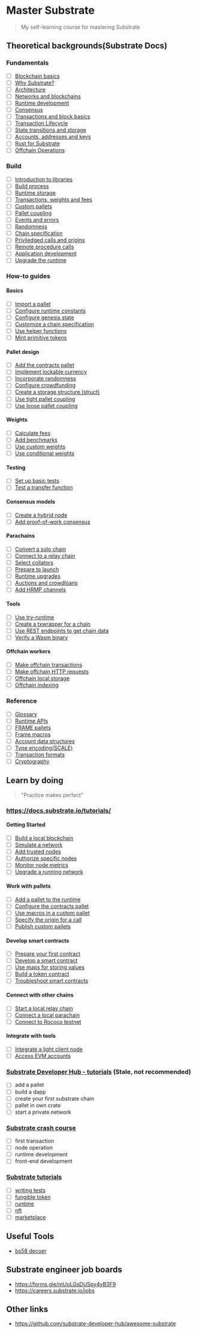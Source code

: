 # Master Substrate
> My self-learning course for mastering Substrate

## Theoretical backgrounds(Substrate Docs)
### Fundamentals
- [ ] [Blockchain basics](https://docs.substrate.io/main-docs/fundamentals/blockchain-basics/)
- [ ] [Why Substrate?](https://docs.substrate.io/main-docs/fundamentals/why-substrate/)
- [ ] [Architecture](https://docs.substrate.io/main-docs/fundamentals/architecture/)
- [ ] [Networks and blockchains](https://docs.substrate.io/main-docs/fundamentals/node-and-network-types/)
- [ ] [Runtime development](https://docs.substrate.io/main-docs/fundamentals/runtime-intro)
- [ ] [Consensus](https://docs.substrate.io/main-docs/fundamentals/consensus/)
- [ ] [Transactions and block basics](https://docs.substrate.io/main-docs/fundamentals/transaction-types/)
- [ ] [Transaction Lifecycle](https://docs.substrate.io/main-docs/fundamentals/transaction-lifecycle/)
- [ ] [State transitions and storage](https://docs.substrate.io/main-docs/fundamentals/state-transitions-and-storage/)
- [ ] [Accounts, addresses and keys](https://docs.substrate.io/main-docs/fundamentals/accounts-addresses-keys/)
- [ ] [Rust for Substrate](https://docs.substrate.io/main-docs/fundamentals/rust-basics/)
- [ ] [Offchain Operations](https://docs.substrate.io/main-docs/fundamentals/offchain-operations/)
### Build
- [ ] [Introduction to libraries](https://docs.substrate.io/main-docs/build/libraries/)
- [ ] [Build process](https://docs.substrate.io/main-docs/build/build-process/)
- [ ] [Runtime storage](https://docs.substrate.io/main-docs/build/runtime-storage/)
- [ ] [Transactions, weights and fees](https://docs.substrate.io/main-docs/build/tx-weights-fees/)
- [ ] [Custom pallets](https://docs.substrate.io/main-docs/build/custom-pallets/)
- [ ] [Pallet coupling](https://docs.substrate.io/main-docs/build/pallet-coupling/)
- [ ] [Events and errors](https://docs.substrate.io/main-docs/build/events-errors/)
- [ ] [Randomness](https://docs.substrate.io/main-docs/build/randomness/)
- [ ] [Chain specification](https://docs.substrate.io/main-docs/build/chain-spec/)
- [ ] [Priviledged calls and origins](https://docs.substrate.io/main-docs/build/origins/)
- [ ] [Remote procedure calls](https://docs.substrate.io/main-docs/build/custom-rpc/)
- [ ] [Application development](https://docs.substrate.io/main-docs/build/application-dev/)
- [ ] [Upgrade the runtime](https://docs.substrate.io/main-docs/build/upgrade/)
### How-to guides
#### Basics
- [ ] [Import a pallet](/reference/how-to-guides/basics/import-a-pallet/)
- [ ] [Configure runtime constants](/reference/how-to-guides/basics/configure-runtime-constants/)
- [ ] [Configure genesis state](/reference/how-to-guides/basics/configure-genesis-state)
- [ ] [Customize a chain specification](/reference/how-to-guides/basics/customize-a-chain-specification)
- [ ] [Use helper functions](/reference/how-to-guides/basics/use-helper-functions)
- [ ] [Mint primitive tokens](/reference/how-to-guides/basics/mint-basic-tokens/)
#### Pallet design
- [ ] [Add the contracts pallet](/reference/how-to-guides/pallet-design/add-contracts-pallet/)
- [ ] [Implement lockable currency](/reference/how-to-guides/pallet-design/implement-lockable-currency/)
- [ ] [Incorporate randomness](/reference/how-to-guides/pallet-design/incorporate-randomness/)
- [ ] [Configure crowdfunding](/reference/how-to-guides/pallet-design/configure-crowdfunding/)
- [ ] [Create a storage structure (struct)](/reference/how-to-guides/pallet-design/create-a-storage-structure/)
- [ ] [Use tight pallet coupling](/reference/how-to-guides/pallet-design/use-tight-coupling/)
- [ ] [Use loose pallet coupling](/reference/how-to-guides/pallet-design/use-loose-coupling/)
#### Weights
- [ ] [Calculate fees](/reference/how-to-guides/weights/calculate-fees/)
- [ ] [Add benchmarks](/reference/how-to-guides/weights/add-benchmarks/)
- [ ] [Use custom weights](/reference/how-to-guides/weights/use-custom-weights/)
- [ ] [Use conditional weights](/reference/how-to-guides/weights/use-conditional-weights/)
#### Testing
- [ ] [Set up basic tests](/reference/how-to-guides/testing/set-up-basic-tests/)
- [ ] [Test a transfer function](/reference/how-to-guides/testing/test-a-transfer-function/)
#### Consensus models
- [ ] [Create a hybrid node](/reference/how-to-guides/consensus-models/create-a-hybrid-node/)
- [ ] [Add proof-of-work consensus](/reference/how-to-guides/consensus-models/add-proof-of-work-consensus/)
#### Parachains
- [ ] [Convert a solo chain](/reference/how-to-guides/parachains/convert-a-solo-chain/)
- [ ] [Connect to a relay chain](/reference/how-to-guides/parachains/connect-to-a-relay-chain/)
- [ ] [Select collators](/reference/how-to-guides/parachains/select-collators/)
- [ ] [Prepare to launch](/reference/how-to-guides/parachains/prepare-to-launch/)
- [ ] [Runtime upgrades](/reference/how-to-guides/parachains/runtime-upgrade/)
- [ ] [Auctions and crowdloans](/reference/how-to-guides/parachains/auctions-and-crowdloans/)
- [ ] [Add HRMP channels](/reference/how-to-guides/parachains/add-hrmp-channels/)
#### Tools
- [ ] [Use try-runtime](/reference/how-to-guides/tools/use-try-runtime/)
- [ ] [Create a txwrapper for a chain](/reference/how-to-guides/tools/create-a-txwrapper/)
- [ ] [Use REST endpoints to get chain data](/reference/how-to-guides/tools/use-sidecar/)
- [ ] [Verify a Wasm binary](/reference/how-to-guides/tools/verify-wasm/)
#### Offchain workers
- [ ] [Make offchain transactions](/reference/how-to-guides/offchain-workers/offchain-transactions/)
- [ ] [Make offchain HTTP requests](/reference/how-to-guides/offchain-workers/offchain-http-requests/)
- [ ] [Offchain local storage](/reference/how-to-guides/offchain-workers/offchain-local-storage/)
- [ ] [Offchain indexing](/reference/how-to-guides/offchain-workers/offchain-indexing/)
### Reference
- [ ] [Glossary](https://docs.substrate.io/reference/glossary/)
- [ ] [Runtime APIs](https://docs.substrate.io/reference/command-line-tools/)
- [ ] [FRAME pallets](https://docs.substrate.io/reference/frame-pallets/)
- [ ] [Frame macros](https://docs.substrate.io/reference/frame-macros/)
- [ ] [Account data structures](https://docs.substrate.io/reference/account-data-structures/)
- [ ] [Type encoding(SCALE)](https://docs.substrate.io/reference/scale-codec/)
- [ ] [Transaction formats](https://docs.substrate.io/reference/how-to-guides/)
- [ ] [Cryptography](https://docs.substrate.io/reference/cryptography/)

## Learn by doing
> "Practice makes perfect"
### https://docs.substrate.io/tutorials/
#### Getting Started
- [ ] [Build a local blockchain](https://docs.substrate.io/tutorials/get-started/build-local-blockchain/)
- [ ] [Simulate a network](https://docs.substrate.io/tutorials/get-started/simulate-network/)
- [ ] [Add trusted nodes](https://docs.substrate.io/tutorials/get-started/trusted-network/)
- [ ] [Authorize specific nodes](https://docs.substrate.io/tutorials/get-started/permissioned-network/)
- [ ] [Monitor node metrics](https://docs.substrate.io/tutorials/get-started/node-metrics/)
- [ ] [Upgrade a running network](https://docs.substrate.io/tutorials/get-started/forkless-upgrade/)
#### Work with pallets
- [ ] [Add a pallet to the runtime](https://docs.substrate.io/tutorials/work-with-pallets/add-a-pallet/)
- [ ] [Configure the contracts pallet](https://docs.substrate.io/tutorials/work-with-pallets/contracts-pallet/)
- [ ] [Use macros in a custom pallet](https://docs.substrate.io/tutorials/work-with-pallets/use-macros-in-a-custom-pallet/)
- [ ] [Specify the origin for a call](https://docs.substrate.io/tutorials/work-with-pallets/specify-the-origin-for-a-call/)
- [ ] [Publish custom pallets](https://docs.substrate.io/tutorials/work-with-pallets/publish-custom-pallets/)
#### Develop smart contracts
- [ ] [Prepare your first contract](https://docs.substrate.io/tutorials/smart-contracts/prepare-your-first-contract/)
- [ ] [Develop a smart contract](https://docs.substrate.io/tutorials/smart-contracts/develop-a-smart-contract/)
- [ ] [Use maps for storing values](https://docs.substrate.io/tutorials/smart-contracts/use-maps-for-storing-values/)
- [ ] [Build a token contract](https://docs.substrate.io/tutorials/smart-contracts/use-maps-for-storing-values/)
- [ ] [Troubleshoot smart contracts](https://docs.substrate.io/tutorials/smart-contracts/troubleshoot-smart-contracts/)
#### Connect with other chains
- [ ] [Start a local relay chain](https://docs.substrate.io/tutorials/connect-other-chains/local-relay/)
- [ ] [Connect a local parachain](https://docs.substrate.io/tutorials/connect-other-chains/local-parachain/)
- [ ] [Connect to Rococo testnet](https://docs.substrate.io/tutorials/connect-other-chains/rococo-slot/)
#### Integrate with tools
- [ ] [Integrate a light client node](https://docs.substrate.io/tutorials/integrate-with-tools/substrate-connect/)
- [ ] [Access EVM accounts](https://docs.substrate.io/tutorials/integrate-with-tools/access-evm-accounts/)
### [Substrate Developer Hub - tutorials](https://github.com/substrate-developer-hub/tutorials)   (Stale, not recommended)
- [ ] add a pallet
- [ ] build a dapp
- [ ] create your first substrate chain
- [ ] pallet in own crate
- [ ] start a private network
### [Substrate crash course](https://github.com/JoshOrndorff/substrate-crash-course)
- [ ] first transaction
- [ ] node operation
- [ ] runtime development
- [ ] front-end development
### [Substrate tutorials](https://github.com/rusty-crewmates/substrate-tutorials)
- [ ] [writing tests](https://github.com/rusty-crewmates/substrate-tutorials/tree/main/exercises/ex00-writing-tests/)
- [ ] [fungible token](https://github.com/rusty-crewmates/substrate-tutorials/tree/main/exercises/ex01-fungible-token/)
- [ ] [runtime](https://github.com/rusty-crewmates/substrate-tutorials/tree/main/exercises/ex02-runtime/)
- [ ] [nft](https://github.com/rusty-crewmates/substrate-tutorials/tree/main/exercises/ex03-nft/)
- [ ] [marketplace](https://github.com/rusty-crewmates/substrate-tutorials/tree/main/exercises/ex04-marketplace/)

## Useful Tools
- [bs58 decoer](https://whisperd.tech/bs58-codec/)
## Substrate engineer job boards
- https://forms.gle/mUoLGsDUSpy4yB3F9
- https://careers.substrate.io/jobs
## Other links
- https://github.com/substrate-developer-hub/awesome-substrate
